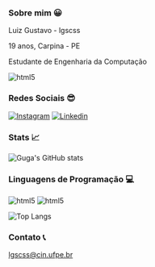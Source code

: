 ### Sobre mim 😀
Luiz Gustavo - lgscss

19 anos, Carpina - PE

Estudante de Engenharia da Computação

<div style="display: inline_block">
    <img align="center" alt="html5" src="https://scontent.xx.fbcdn.net/v/t1.15752-9/436752827_312881161873585_5270265677352077132_n.png?_nc_cat=111&ccb=1-7&_nc_sid=5f2048&_nc_ohc=3ohSKas4Q9oAb7_-Nyi&_nc_ad=z-m&_nc_cid=0&_nc_ht=scontent.xx&oh=03_Q7cD1QHImCXXczANcZGPGKKm3OkUoNufWuJFYhCvRTkksAG4ig&oe=664B8712">
    <p>
</div>

### Redes Sociais 😎

[![Instagram](https://img.shields.io/badge/Instagram-E4405F?style=for-the-badge&logo=instagram&logoColor=white)](https://www.instagram.com/lzgustavo13)
[![Linkedin](https://img.shields.io/badge/LinkedIn-0077B5?style=for-the-badge&logo=linkedin&logoColor=white)](www.linkedin.com/in/lzgustavo13)

### Stats 📈
![Guga's GitHub stats](https://github-readme-stats.vercel.app/api?username=lzgustavo13&show_icons=true&theme=dark)


### Linguagens de Programação 💻
<div style="display: inline_block">
    <img align="center" alt="html5" src="https://img.shields.io/badge/C-00599C?style=for-the-badge&logo=c&logoColor=white)">
    <img align="center" alt="html5" src="https://img.shields.io/badge/C%2B%2B-00599C?style=for-the-badge&logo=c%2B%2B&logoColor=white)">
    <p>
</div>


![Top Langs](https://github-readme-stats.vercel.app/api/top-langs/?username=lzgustavo13&hide_progress=true)


### Contato 📞
lgscss@cin.ufpe.br
